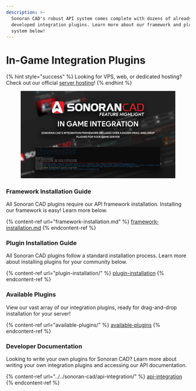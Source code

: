 ```yaml
---
description: >-
  Sonoran CAD's robust API system comes complete with dozens of already
  developed integration plugins. Learn more about our framework and plugin
  system below!
---
```


# In-Game Integration Plugins

{% hint style="success" %}
Looking for VPS, web, or dedicated hosting? Check out our official [server hosting](../../other-products/server-hosting.md)!
{% endhint %}

<figure><img src="../../.gitbook/assets/ingameinte-2 (1).png" alt=""><figcaption></figcaption></figure>

### Framework Installation Guide

All Sonoran CAD plugins require our API framework installation. Installing our framework is easy! Learn more below.

{% content-ref url="framework-installation.md" %}
[framework-installation.md](framework-installation.md)
{% endcontent-ref %}

### Plugin Installation Guide

All Sonoran CAD plugins follow a standard installation process. Learn more about installing plugins for your community below.

{% content-ref url="plugin-installation/" %}
[plugin-installation](plugin-installation/)
{% endcontent-ref %}

### Available Plugins

View our vast array of our integration plugins, ready for drag-and-drop installation for your server!

{% content-ref url="available-plugins/" %}
[available-plugins](available-plugins/)
{% endcontent-ref %}



### Developer Documentation

Looking to write your own plugins for Sonoran CAD? Learn more about writing your own integration plugins and accessing our API documentation.

{% content-ref url="../../sonoran-cad/api-integration/" %}
[api-integration](../../sonoran-cad/api-integration/)
{% endcontent-ref %}

